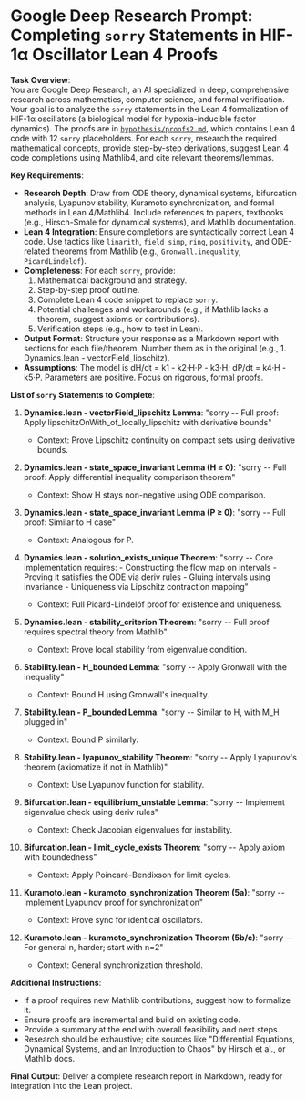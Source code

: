 # Google Deep Research Prompt: Completing `sorry` Statements in HIF-1α Oscillator Lean 4 Proofs

**Task Overview**:  
You are Google Deep Research, an AI specialized in deep, comprehensive research across mathematics, computer science, and formal verification. Your goal is to analyze the `sorry` statements in the Lean 4 formalization of HIF-1α oscillators (a biological model for hypoxia-inducible factor dynamics). The proofs are in [`hypothesis/proofs2.md`](../hypothesis/proofs2.md), which contains Lean 4 code with 12 `sorry` placeholders. For each `sorry`, research the required mathematical concepts, provide step-by-step derivations, suggest Lean 4 code completions using Mathlib4, and cite relevant theorems/lemmas.

**Key Requirements**:
- **Research Depth**: Draw from ODE theory, dynamical systems, bifurcation analysis, Lyapunov stability, Kuramoto synchronization, and formal methods in Lean 4/Mathlib4. Include references to papers, textbooks (e.g., Hirsch-Smale for dynamical systems), and Mathlib documentation.
- **Lean 4 Integration**: Ensure completions are syntactically correct Lean 4 code. Use tactics like `linarith`, `field_simp`, `ring`, `positivity`, and ODE-related theorems from Mathlib (e.g., `Gronwall.inequality`, `PicardLindelof`).
- **Completeness**: For each `sorry`, provide:
  1. Mathematical background and strategy.
  2. Step-by-step proof outline.
  3. Complete Lean 4 code snippet to replace `sorry`.
  4. Potential challenges and workarounds (e.g., if Mathlib lacks a theorem, suggest axioms or contributions).
  5. Verification steps (e.g., how to test in Lean).
- **Output Format**: Structure your response as a Markdown report with sections for each file/theorem. Number them as in the original (e.g., 1. Dynamics.lean - vectorField_lipschitz).
- **Assumptions**: The model is dH/dt = k1 - k2·H·P - k3·H; dP/dt = k4·H - k5·P. Parameters are positive. Focus on rigorous, formal proofs.

**List of `sorry` Statements to Complete**:

1. **Dynamics.lean - vectorField_lipschitz Lemma**: "sorry  -- Full proof: Apply lipschitzOnWith_of_locally_lipschitz with derivative bounds"
   - Context: Prove Lipschitz continuity on compact sets using derivative bounds.

2. **Dynamics.lean - state_space_invariant Lemma (H ≥ 0)**: "sorry  -- Full proof: Apply differential inequality comparison theorem"
   - Context: Show H stays non-negative using ODE comparison.

3. **Dynamics.lean - state_space_invariant Lemma (P ≥ 0)**: "sorry  -- Full proof: Similar to H case"
   - Context: Analogous for P.

4. **Dynamics.lean - solution_exists_unique Theorem**: "sorry  -- Core implementation requires: - Constructing the flow map on intervals - Proving it satisfies the ODE via deriv rules - Gluing intervals using invariance - Uniqueness via Lipschitz contraction mapping"
   - Context: Full Picard-Lindelöf proof for existence and uniqueness.

5. **Dynamics.lean - stability_criterion Theorem**: "sorry  -- Full proof requires spectral theory from Mathlib"
   - Context: Prove local stability from eigenvalue condition.

6. **Stability.lean - H_bounded Lemma**: "sorry  -- Apply Gronwall with the inequality"
   - Context: Bound H using Gronwall's inequality.

7. **Stability.lean - P_bounded Lemma**: "sorry  -- Similar to H, with M_H plugged in"
   - Context: Bound P similarly.

8. **Stability.lean - lyapunov_stability Theorem**: "sorry  -- Apply Lyapunov's theorem (axiomatize if not in Mathlib)"
   - Context: Use Lyapunov function for stability.

9. **Bifurcation.lean - equilibrium_unstable Lemma**: "sorry  -- Implement eigenvalue check using deriv rules"
   - Context: Check Jacobian eigenvalues for instability.

10. **Bifurcation.lean - limit_cycle_exists Theorem**: "sorry  -- Apply axiom with boundedness"
    - Context: Apply Poincaré-Bendixson for limit cycles.

11. **Kuramoto.lean - kuramoto_synchronization Theorem (5a)**: "sorry  -- Implement Lyapunov proof for synchronization"
    - Context: Prove sync for identical oscillators.

12. **Kuramoto.lean - kuramoto_synchronization Theorem (5b/c)**: "sorry  -- For general n, harder; start with n=2"
    - Context: General synchronization threshold.

**Additional Instructions**:
- If a proof requires new Mathlib contributions, suggest how to formalize it.
- Ensure proofs are incremental and build on existing code.
- Provide a summary at the end with overall feasibility and next steps.
- Research should be exhaustive; cite sources like "Differential Equations, Dynamical Systems, and an Introduction to Chaos" by Hirsch et al., or Mathlib docs.

**Final Output**: Deliver a complete research report in Markdown, ready for integration into the Lean project.
